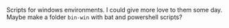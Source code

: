 Scripts for windows environments. I could give more love to them some day.
Maybe make a folder `bin-win` with bat and powershell scripts?
